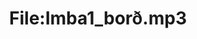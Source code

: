 ---
title: File:Imba1_borð.mp3
recording of: borð
reading speed: slow
speaker: Imba
license: CC0
---